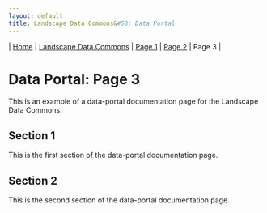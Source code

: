 ```yaml
---
layout: default
title: Landscape Data Commons&#58; Data Portal
---
```

| [Home](../) | [Landscape Data Commons](https://cmfraser1380.github.io/ldc-github-pages-template/) | [Page 1](./page-1.html)  | [Page 2](./page-2.html) | Page 3 |

# Data Portal: Page 3

This is an example of a data-portal documentation page for the Landscape Data Commons.

## Section 1

This is the first section of the data-portal documentation page.

## Section 2

This is the second section of the data-portal documentation page.
